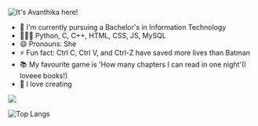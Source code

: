 ![It's Avanthika here!](https://user-images.githubusercontent.com/83574562/157709123-b9ce4432-6df1-402f-9d44-c0fe1ee2ecb8.png)

- 🌱 I'm currently pursuing a Bachelor's in Information Technology
- 👩🏻‍💻 Python, C, C++, HTML, CSS, JS, MySQL
- 😄 Pronouns: She
- ⚡ Fun fact: Ctrl C, Ctrl V, and Ctrl-Z have saved more lives than Batman
- 📚 My favourite game is 'How many chapters I can read in one night'(I loveee books!)
- 🎨 I love creating

![](https://komarev.com/ghpvc/?username=Avanthu123)

![Top Langs](https://github-readme-stats.vercel.app/api/top-langs/?username=Avanthu123&layout=compact)
